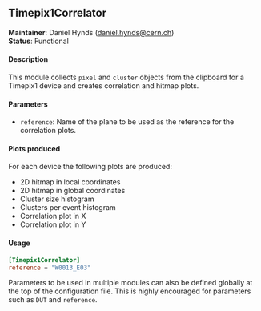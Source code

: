 ## Timepix1Correlator
**Maintainer**: Daniel Hynds (<daniel.hynds@cern.ch>)   
**Status**: Functional   

#### Description
This module collects `pixel` and `cluster` objects from the clipboard for a Timepix1 device and creates correlation and hitmap plots.

#### Parameters
* `reference`: Name of the plane to be used as the reference for the correlation plots.

#### Plots produced
For each device the following plots are produced:
* 2D hitmap in local coordinates
* 2D hitmap in global coordinates
* Cluster size histogram
* Clusters per event histogram
* Correlation plot in X
* Correlation plot in Y

#### Usage
```toml
[Timepix1Correlator]
reference = "W0013_E03"
```
Parameters to be used in multiple modules can also be defined globally at the top of the configuration file. This is highly encouraged for parameters such as `DUT` and `reference`.
